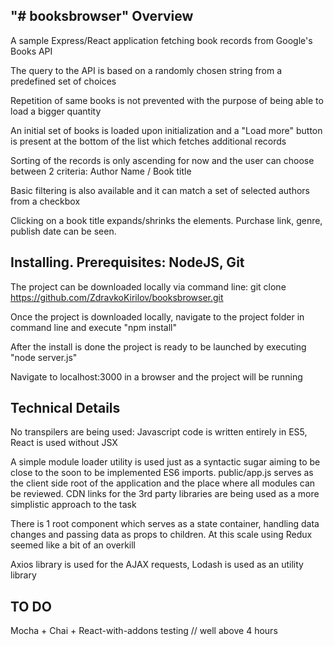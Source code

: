 "# booksbrowser"
Overview
---------

A sample Express/React application fetching book records from Google's Books API

The query to the API is based on a randomly chosen string from a predefined set of choices

Repetition of same books is not prevented with the purpose of being able to load a bigger quantity


An initial set of books is loaded upon initialization and a "Load more" button is present at the bottom of the list which fetches additional records

Sorting of the records is only ascending for now and the user can choose between 2 criteria: Author Name / Book title

Basic filtering is also available and it can match a set of selected authors from a checkbox

Clicking on a book title expands/shrinks the elements. Purchase link, genre, publish date can be seen.


Installing. Prerequisites: NodeJS, Git
--------------------------------------

The project can be downloaded locally via command line: git clone https://github.com/ZdravkoKirilov/booksbrowser.git

Once the project is downloaded locally, navigate to the project folder in command line and execute "npm install"

After the install is done the project is ready to be launched by executing "node server.js"

Navigate to localhost:3000 in a browser and the project will be running


Technical Details
-----------------

No transpilers are being used: Javascript code is written entirely in ES5, React is used without JSX

A simple module loader utility is used just as a syntactic sugar aiming to be close to the soon to be implemented ES6 imports. public/app.js serves as the client side root of the application and the place where all modules can be reviewed. CDN links for the 3rd party libraries are being used as a more simplistic approach to the task

There is 1 root component which serves as a state container, handling data changes and passing data as props to children. At this scale using Redux seemed like a bit of an overkill

Axios library is used for the AJAX requests, Lodash is used as an utility library


TO DO
------
Mocha + Chai + React-with-addons testing // well above 4 hours

